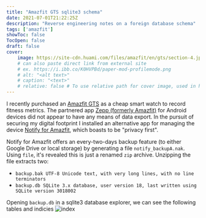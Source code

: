 ```yaml
---
title: "Amazfit GTS sqlite3 schema"
date: 2021-07-01T21:22:25Z
description: "Reverse engineering notes on a foreign database schema"
tags: ['amazfit']
showToc: false
TocOpen: false
draft: false
cover:
    image: https://site-cdn.huami.com/files/amazfit/en/gts/section-4.jpg
    # can also paste direct link from external site
    # ex. https://i.ibb.co/K0HVPBd/paper-mod-profilemode.png
    # alt: "<alt text>"
    # caption: "<text>"
    # relative: false # To use relative path for cover image, used in hugo Page-bundles
---
```


I recently purchased an [Amazfit GTS](https://www.amazfit.com/en/gts) as a cheap smart watch to record fitness metrics. The partnered app [Zepp (formerly Amazfit)](https://play.google.com/store/apps/details?id=com.huami.watch.hmwatchmanager) for Android devices did not appear to have any means of data export. In the pursuit of securing my digital footprint I installed an alternative app for managing the device [Notify for Amazfit](https://play.google.com/store/apps/details?id=com.mc.amazfit1), which boasts to be "privacy first". 

Notify for Amazfit offers an every-two-days backup feature (to either Google Drive or local storage) by generating a file `notify_backupA.nak`. Using `file`, it's revealed this is just a renamed `zip` archive. Unzipping the file extracts two:
* `backup.bak UTF-8 Unicode text, with very long lines, with no line terminators`
* `backup.db SQLite 3.x database, user version 18, last written using SQLite version 3018002`

Opening `backup.db` in a sqlite3 database explorer, we can see the following tables and indicies
![index](https://imgur.com/a/92dctU5)
    
    

